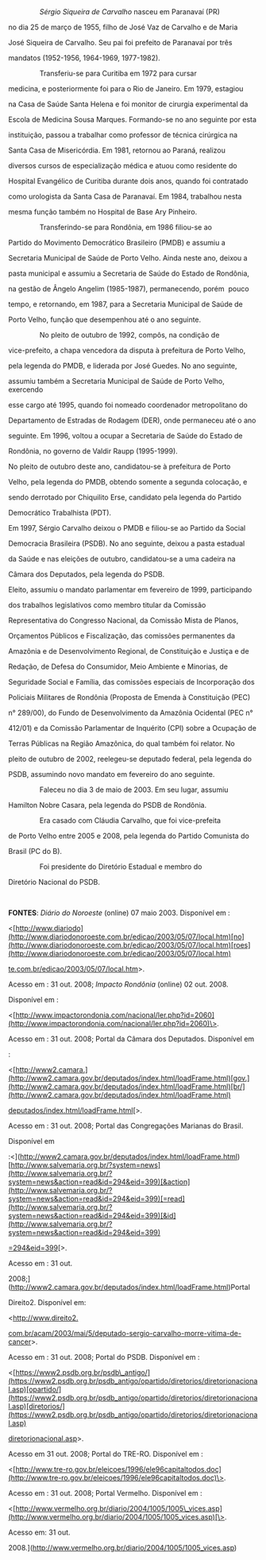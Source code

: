 

 



                *Sérgio Siqueira de Carvalho* nasceu em Paranavaí (PR)

no dia 25 de março de 1955, filho de José Vaz de Carvalho e de Maria

José Siqueira de Carvalho. Seu pai foi prefeito de Paranavaí por três

mandatos (1952-1956, 1964-1969, 1977-1982).



                Transferiu-se para Curitiba em 1972 para cursar

medicina, e posteriormente foi para o Rio de Janeiro. Em 1979, estagiou

na Casa de Saúde Santa Helena e foi monitor de cirurgia experimental da

Escola de Medicina Sousa Marques. Formando-se no ano seguinte por esta

instituição, passou a trabalhar como professor de técnica cirúrgica na

Santa Casa de Misericórdia. Em 1981, retornou ao Paraná, realizou

diversos cursos de especialização médica e atuou como residente do

Hospital Evangélico de Curitiba durante dois anos, quando foi contratado

como urologista da Santa Casa de Paranavaí. Em 1984, trabalhou nesta

mesma função também no Hospital de Base Ary Pinheiro.



                Transferindo-se para Rondônia, em 1986 filiou-se ao

Partido do Movimento Democrático Brasileiro (PMDB) e assumiu a

Secretaria Municipal de Saúde de Porto Velho. Ainda neste ano, deixou a

pasta municipal e assumiu a Secretaria de Saúde do Estado de Rondônia,

na gestão de Ângelo Angelim (1985-1987), permanecendo, porém  pouco

tempo, e retornando, em 1987, para a Secretaria Municipal de Saúde de

Porto Velho, função que desempenhou até o ano seguinte.



                No pleito de outubro de 1992, compôs, na condição de

vice-prefeito, a chapa vencedora da disputa à prefeitura de Porto Velho,

pela legenda do PMDB, e liderada por José Guedes. No ano seguinte,

assumiu também a Secretaria Municipal de Saúde de Porto Velho, exercendo

esse cargo até 1995, quando foi nomeado coordenador metropolitano do

Departamento de Estradas de Rodagem (DER), onde permaneceu até o ano

seguinte. Em 1996, voltou a ocupar a Secretaria de Saúde do Estado de

Rondônia, no governo de Valdir Raupp (1995-1999).



No pleito de outubro deste ano, candidatou-se à prefeitura de Porto

Velho, pela legenda do PMDB, obtendo somente a segunda colocação, e

sendo derrotado por Chiquilito Erse, candidato pela legenda do Partido

Democrático Trabalhista (PDT).



Em 1997, Sérgio Carvalho deixou o PMDB e filiou-se ao Partido da Social

Democracia Brasileira (PSDB). No ano seguinte, deixou a pasta estadual

da Saúde e nas eleições de outubro, candidatou-se a uma cadeira na

Câmara dos Deputados, pela legenda do PSDB.



Eleito, assumiu o mandato parlamentar em fevereiro de 1999, participando

dos trabalhos legislativos como membro titular da Comissão

Representativa do Congresso Nacional, da Comissão Mista de Planos,

Orçamentos Públicos e Fiscalização, das comissões permanentes da

Amazônia e de Desenvolvimento Regional, de Constituição e Justiça e de

Redação, de Defesa do Consumidor, Meio Ambiente e Minorias, de

Seguridade Social e Família, das comissões especiais de Incorporação dos

Policiais Militares de Rondônia (Proposta de Emenda à Constituição (PEC)

n° 289/00), do Fundo de Desenvolvimento da Amazônia Ocidental (PEC n°

412/01) e da Comissão Parlamentar de Inquérito (CPI) sobre a Ocupação de

Terras Públicas na Região Amazônica, do qual também foi relator. No

pleito de outubro de 2002, reelegeu-se deputado federal, pela legenda do

PSDB, assumindo novo mandato em fevereiro do ano seguinte.



                Faleceu no dia 3 de maio de 2003. Em seu lugar, assumiu

Hamilton Nobre Casara, pela legenda do PSDB de Rondônia.



                Era casado com Cláudia Carvalho, que foi vice-prefeita

de Porto Velho entre 2005 e 2008, pela legenda do Partido Comunista do

Brasil (PC do B).



                Foi presidente do Diretório Estadual e membro do

Diretório Nacional do PSDB.



 



**FONTES**: *Diário do Noroeste* (online) 07 maio 2003. Disponível em :

\<[http://www.diariodo](http://www.diariodonoroeste.com.br/edicao/2003/05/07/local.htm)[no](http://www.diariodonoroeste.com.br/edicao/2003/05/07/local.htm)[roes](http://www.diariodonoroeste.com.br/edicao/2003/05/07/local.htm)



[te.](http://www.diariodonoroeste.com.br/edicao/2003/05/07/local.htm)[com.](http://www.diariodonoroeste.com.br/edicao/2003/05/07/local.htm)[br/](http://www.diariodonoroeste.com.br/edicao/2003/05/07/local.htm)[edicao/](http://www.diariodonoroeste.com.br/edicao/2003/05/07/local.htm)[2003/](http://www.diariodonoroeste.com.br/edicao/2003/05/07/local.htm)[05/07/local.htm](http://www.diariodonoroeste.com.br/edicao/2003/05/07/local.htm)\>.

Acesso em : 31 out. 2008; *Impacto Rondônia* (online) 02 out. 2008.

Disponível em :

\<[http://www.impactorondonia.com/nacional/ler.php?id=2060](http://www.impactorondonia.com/nacional/ler.php?id=2060)\>.

Acesso em : 31 out. 2008; Portal da Câmara dos Deputados. Disponível em

:

\<[http://www2.camara.](http://www2.camara.gov.br/deputados/index.html/loadFrame.html)[gov.](http://www2.camara.gov.br/deputados/index.html/loadFrame.html)[br/](http://www2.camara.gov.br/deputados/index.html/loadFrame.html)



[deputados/index.html/loadFrame.html](http://www2.camara.gov.br/deputados/index.html/loadFrame.html)[\>.

Acesso em : 31 out. 2008; Portal das Congregações Marianas do Brasil.

Disponível em

:\<](http://www2.camara.gov.br/deputados/index.html/loadFrame.html)[http://www.salvemaria.org.br/?system=news](http://www.salvemaria.org.br/?system=news&action=read&id=294&eid=399)[&action](http://www.salvemaria.org.br/?system=news&action=read&id=294&eid=399)[=read](http://www.salvemaria.org.br/?system=news&action=read&id=294&eid=399)[&id](http://www.salvemaria.org.br/?system=news&action=read&id=294&eid=399)



[=294&eid=39](http://www.salvemaria.org.br/?system=news&action=read&id=294&eid=399)[9](http://www.salvemaria.org.br/?system=news&action=read&id=294&eid=399)[\>.

Acesso em : 31 out.

2008;](http://www2.camara.gov.br/deputados/index.html/loadFrame.html)Portal

Direito2. Disponível em:

\<[http://www.](http://www.direito2.com.br/acam/2003/mai/5/deputado-sergio-carvalho-morre-vitima-de-cancer)[direito2.](http://www.direito2.com.br/acam/2003/mai/5/deputado-sergio-carvalho-morre-vitima-de-cancer)



[com.br/acam/2003/mai/5/deputado-sergio-carvalho-morre-vitima-de-cancer](http://www.direito2.com.br/acam/2003/mai/5/deputado-sergio-carvalho-morre-vitima-de-cancer)\>.

Acesso em : 31 out. 2008; Portal do PSDB. Disponível em :

\<[https://www2.psdb.org.br/psdb\_antigo/](https://www2.psdb.org.br/psdb_antigo/opartido/diretorios/diretorionacional.asp)[opartido/](https://www2.psdb.org.br/psdb_antigo/opartido/diretorios/diretorionacional.asp)[diretorios/](https://www2.psdb.org.br/psdb_antigo/opartido/diretorios/diretorionacional.asp)



[diretorionacional.asp](https://www2.psdb.org.br/psdb_antigo/opartido/diretorios/diretorionacional.asp)\>.

Acesso em 31 out. 2008; Portal do TRE-RO. Disponível em : 

\<[http://www.tre-ro.gov.br/eleicoes/1996/ele96capitaltodos.doc](http://www.tre-ro.gov.br/eleicoes/1996/ele96capitaltodos.doc)\>.

Acesso em : 31 out. 2008; Portal Vermelho. Disponível em :

\<[http://www.vermelho.org.br/diario/2004/1005/1005\_vices.asp](http://www.vermelho.org.br/diario/2004/1005/1005_vices.asp)[\>.

Acesso em: 31 out.

2008.](http://www.vermelho.org.br/diario/2004/1005/1005_vices.asp)



[](http://www.vermelho.org.br/diario/2004/1005/1005_vices.asp)



[](http://www.vermelho.org.br/diario/2004/1005/1005_vices.asp)



 



 



 



 



 



 



 



 



 



 



 



 



 



 



 



 



 



 



 

